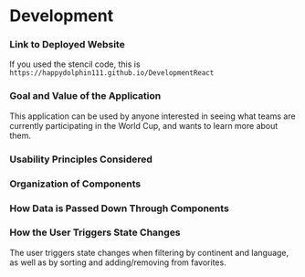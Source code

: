 # Development

### Link to Deployed Website

If you used the stencil code, this is `https://happydolphin111.github.io/DevelopmentReact`

### Goal and Value of the Application

This application can be used by anyone interested in seeing what teams are currently participating in the World Cup, and wants to learn more about them.

### Usability Principles Considered

### Organization of Components

### How Data is Passed Down Through Components

### How the User Triggers State Changes

The user triggers state changes when filtering by continent and language, as well as by sorting and adding/removing from favorites.

